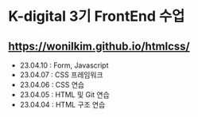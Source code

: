 # K-digital 3기 FrontEnd 수업
## https://wonilkim.github.io/htmlcss/
+ 23.04.10 : Form, Javascript
+ 23.04.07 : CSS 프레임워크
+ 23.04.06 : CSS 연습
+ 23.04.05 : HTML 및 Git 연습
+ 23.04.04 : HTML 구조 연습
